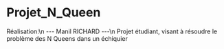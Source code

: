 # Projet_N_Queen
  Réalisation:\n
--- Manil RICHARD ---\n
Projet étudiant, visant à résoudre le problème des N Queens dans un échiquier
